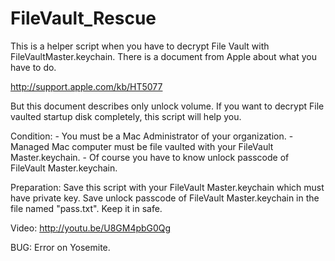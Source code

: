FileVault_Rescue
================
This is a helper script when you have to decrypt File Vault with FileVaultMaster.keychain.
There is a document from Apple about what you have to do.

http://support.apple.com/kb/HT5077

But this document describes only unlock volume. If you want to decrypt File vaulted startup disk completely, this script will help you.

Condition:
	- You must be a Mac Administrator of your organization.
	- Managed Mac computer must be file vaulted with your FileVault Master.keychain.
	- Of course you have to know unlock passcode of  FileVault Master.keychain.

Preparation:
	Save this script with your FileVault Master.keychain which must have private key.
	Save unlock passcode of FileVault Master.keychain in the file named "pass.txt".
	Keep it in safe.
	
Video: 
 http://youtu.be/U8GM4pbG0Qg
 
 BUG:
 	Error on Yosemite.